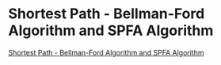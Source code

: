 # Shortest Path - Bellman-Ford Algorithm and SPFA Algorithm
[Shortest Path - Bellman-Ford Algorithm and SPFA Algorithm](https://aiwithcloud.com/2022/09/16/shortest_path___bellman_ford_algorithm_and_spfa_algorithm/)